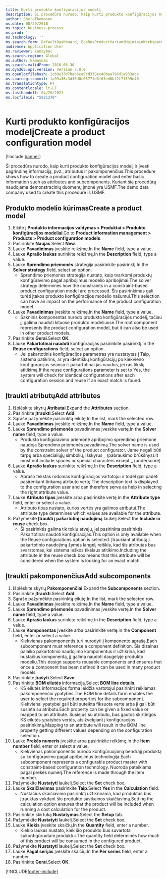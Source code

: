 ```yaml
---
title: Kurti produkto konfigūracijos modelį
description: Ši procedūra nurodo, kaip kurti produkto konfigūracijos modelį ir įvesti pagrindinę informaciją, pvz., atributus ir pakomponenčius.
author: ShylaThompson
ms.date: 08/29/2018
ms.topic: business-process
ms.prod: ''
ms.technology: ''
ms.search.form: DefaultDashboard, EcoResProductVariantMaintainWorkspace, PCProductConfigurationModelListPage, PCCreateProductConfigurationModel, PCProductConfigurationModelDetails, PCBOMLineDetails
audience: Application User
ms.reviewer: kamaybac
ms.search.region: Global
ms.author: kamaybac
ms.search.validFrom: 2016-06-30
ms.dyn365.ops.version: Version 7.0.0
ms.openlocfilehash: 2cb9e33d7bab6ca9cd378ec40baa796d1a933ece
ms.sourcegitcommit: fa99a36c3d30d0c0577fd3f63ed6bf2f71599e40
ms.translationtype: HT
ms.contentlocale: lt-LT
ms.lasthandoff: 04/20/2021
ms.locfileid: "5921370"
---
```

# <a name="create-a-product-configuration-model"></a><span data-ttu-id="59d31-103">Kurti produkto konfigūracijos modelį</span><span class="sxs-lookup"><span data-stu-id="59d31-103">Create a product configuration model</span></span>

[!include [banner](../../includes/banner.md)]

<span data-ttu-id="59d31-104">Ši procedūra nurodo, kaip kurti produkto konfigūracijos modelį ir įvesti pagrindinę informaciją, pvz., atributus ir pakomponenčius.</span><span class="sxs-lookup"><span data-stu-id="59d31-104">This procedure shows how to create a product configuration model and enter basic information such as attributes and subcomponents.</span></span> <span data-ttu-id="59d31-105">Kuriant šią procedūrą naudojama demonstracinių duomenų įmonė yra USMF.</span><span class="sxs-lookup"><span data-stu-id="59d31-105">The demo data company used to create this procedure is USMF.</span></span>


## <a name="create-a-product-model"></a><span data-ttu-id="59d31-106">Produkto modelio kūrimas</span><span class="sxs-lookup"><span data-stu-id="59d31-106">Create a product model</span></span>

1. <span data-ttu-id="59d31-107">Eikite į **Produkto informacijos valdymas \> Produktai \> Produkto konfigūracijos modeliai**.</span><span class="sxs-lookup"><span data-stu-id="59d31-107">Go to **Product information management \> Products \> Product configuration models**.</span></span>
1. <span data-ttu-id="59d31-108">Pasirinkite **Naujas**.</span><span class="sxs-lookup"><span data-stu-id="59d31-108">Select **New**.</span></span>
1. <span data-ttu-id="59d31-109">Lauke **Pavadinimas** įveskite reikšmę.</span><span class="sxs-lookup"><span data-stu-id="59d31-109">In the **Name** field, type a value.</span></span>
1. <span data-ttu-id="59d31-110">Lauke **Aprašo laukas** surinkite reikšmę.</span><span class="sxs-lookup"><span data-stu-id="59d31-110">In the **Description** field, type a value.</span></span>
1. <span data-ttu-id="59d31-111">Lauke **Sprendimo priemonės** strategija pasirinkite pasirinktį.</span><span class="sxs-lookup"><span data-stu-id="59d31-111">In the **Solver strategy** field, select an option.</span></span>
    * <span data-ttu-id="59d31-112">Sprendimo priemonės strategija nustato, kaip tvarkomi produktų konfigūravimo pagal apribojimus modelio apribojimai.</span><span class="sxs-lookup"><span data-stu-id="59d31-112">The solver strategy determines how the constraints in a constraint-based product configuration model are processed.</span></span> <span data-ttu-id="59d31-113">Šis pasirinkimas gali turėti įtakos produkto konfigūracijos modelio našumui.</span><span class="sxs-lookup"><span data-stu-id="59d31-113">This selection can have an impact on the performance of the product configuration model.</span></span>  
1. <span data-ttu-id="59d31-114">Lauke **Pavadinimas** įveskite reikšmę.</span><span class="sxs-lookup"><span data-stu-id="59d31-114">In the **Name** field, type a value.</span></span>
    * <span data-ttu-id="59d31-115">Šakninis komponentas nurodo produkto konfigūracijos modelį, tačiau jį galima naudoti kituose produkto modeliuose.</span><span class="sxs-lookup"><span data-stu-id="59d31-115">The root component represents the product configuration model, but it can also be used in other product models.</span></span>  
1. <span data-ttu-id="59d31-116">Pasirinkite **Gerai**.</span><span class="sxs-lookup"><span data-stu-id="59d31-116">Select **OK**.</span></span>
1. <span data-ttu-id="59d31-117">Lauke **Pakartotinai naudoti** konfigūracijas pasirinkite pasirinktį.</span><span class="sxs-lookup"><span data-stu-id="59d31-117">In the **Reuse configurations** field, select an option.</span></span>
    * <span data-ttu-id="59d31-118">Jei pakartotinis konfigūracijos parametras yra nustatytas į Taip, sistema patikrins, ar yra identiškų konfigūracijų po kiekvieno konfigūracijos seanso ir pakartotinai jas naudos, jei ras tikslų atitikimą.</span><span class="sxs-lookup"><span data-stu-id="59d31-118">If the reuse configurations parameter is set to Yes, the system will check for identical configurations after each configuration session and reuse if an exact match is found.</span></span>  

## <a name="add-attributes"></a><span data-ttu-id="59d31-119">Įtraukti atributų</span><span class="sxs-lookup"><span data-stu-id="59d31-119">Add attributes</span></span>

1. <span data-ttu-id="59d31-120">Išplėskite skyrių **Atributai**.</span><span class="sxs-lookup"><span data-stu-id="59d31-120">Expand the **Attributes** section.</span></span>
2. <span data-ttu-id="59d31-121">Pasirinkite **Įtraukti**.</span><span class="sxs-lookup"><span data-stu-id="59d31-121">Select **Add**.</span></span>
3. <span data-ttu-id="59d31-122">Sąraše pažymėkite pasirinktą eilutę.</span><span class="sxs-lookup"><span data-stu-id="59d31-122">In the list, mark the selected row.</span></span>
4. <span data-ttu-id="59d31-123">Lauke **Pavadinimas** įveskite reikšmę.</span><span class="sxs-lookup"><span data-stu-id="59d31-123">In the **Name** field, type a value.</span></span>
5. <span data-ttu-id="59d31-124">Lauke **Sprendimo priemonės** pavadinimas įveskite vertę.</span><span class="sxs-lookup"><span data-stu-id="59d31-124">In the **Solver name** field, type a value.</span></span>
    * <span data-ttu-id="59d31-125">Produkto konfigūravimo priemonė apribojimo sprendimo priemonė naudoja Sprendimo priemonės pavadinimą.</span><span class="sxs-lookup"><span data-stu-id="59d31-125">The solver name is used by the constraint solver of the product configurator.</span></span> <span data-ttu-id="59d31-126">Jame negali būti tarpų arba specialiųjų simbolių, išskyrus _ (pabraukimo brūkšnys).</span><span class="sxs-lookup"><span data-stu-id="59d31-126">It must not include spaces or special characters except _ (underscore).</span></span>  
6. <span data-ttu-id="59d31-127">Lauke **Aprašo laukas** surinkite reikšmę.</span><span class="sxs-lookup"><span data-stu-id="59d31-127">In the **Description** field, type a value.</span></span>
    * <span data-ttu-id="59d31-128">Aprašo tekstas rodomas konfigūracijos vartotojui ir todėl gali padėti pasirenkant tinkamą atributo vertę.</span><span class="sxs-lookup"><span data-stu-id="59d31-128">The description text is displayed to the configuration user and can therefore serve as help in selecting the right attribute value.</span></span>  
7. <span data-ttu-id="59d31-129">Lauke **Atributo tipas** įveskite arba pasirinkite vertę.</span><span class="sxs-lookup"><span data-stu-id="59d31-129">In the **Attribute type** field, enter or select a value.</span></span>
    * <span data-ttu-id="59d31-130">Atributo tipas nustato, kurios vertės yra galimos atributui.</span><span class="sxs-lookup"><span data-stu-id="59d31-130">The attribute type determines which values are available for the attribute.</span></span>  
8. <span data-ttu-id="59d31-131">Pažymėkite **Įtraukti į pakartotinį naudojimą** laukelį.</span><span class="sxs-lookup"><span data-stu-id="59d31-131">Select the **Include in reuse** check box.</span></span>
    * <span data-ttu-id="59d31-132">Ši pasirinktis galima tik tokiu atveju, jei pasirinkta pasirinktis Pakartotinai naudoti konfigūracijas.</span><span class="sxs-lookup"><span data-stu-id="59d31-132">This option is only available when the Reuse configurations option is selected.</span></span> <span data-ttu-id="59d31-133">Įtraukiant atributą į pakartotinio naudojimą žymės langelį reiškia, kad šis atributas bus svarstomas, kai sistema ieškos tikslaus atitikimo.</span><span class="sxs-lookup"><span data-stu-id="59d31-133">Including the attribute in the reuse check box means that this attribute will be considered when the system is looking for an exact match.</span></span>  

## <a name="add-subcomponents"></a><span data-ttu-id="59d31-134">Įtraukti pakomponenčius</span><span class="sxs-lookup"><span data-stu-id="59d31-134">Add subcomponents</span></span>

1. <span data-ttu-id="59d31-135">Išplėskite skyrių **Pakomponenčiai**.</span><span class="sxs-lookup"><span data-stu-id="59d31-135">Expand the **Subcomponents** section.</span></span>
2. <span data-ttu-id="59d31-136">Pasirinkite **Įtraukti**.</span><span class="sxs-lookup"><span data-stu-id="59d31-136">Select **Add**.</span></span>
3. <span data-ttu-id="59d31-137">Sąraše pažymėkite pasirinktą eilutę.</span><span class="sxs-lookup"><span data-stu-id="59d31-137">In the list, mark the selected row.</span></span>
4. <span data-ttu-id="59d31-138">Lauke **Pavadinimas** įveskite reikšmę.</span><span class="sxs-lookup"><span data-stu-id="59d31-138">In the **Name** field, type a value.</span></span>
5. <span data-ttu-id="59d31-139">Lauke **Sprendimo priemonės** pavadinimas įveskite vertę.</span><span class="sxs-lookup"><span data-stu-id="59d31-139">In the **Solver name** field, type a value.</span></span>
6. <span data-ttu-id="59d31-140">Lauke **Aprašo laukas** surinkite reikšmę.</span><span class="sxs-lookup"><span data-stu-id="59d31-140">In the **Description** field, type a value.</span></span>
7. <span data-ttu-id="59d31-141">Lauke **Komponentas** įveskite arba pasirinkite vertę.</span><span class="sxs-lookup"><span data-stu-id="59d31-141">In the **Component** field, enter or select a value.</span></span>
    * <span data-ttu-id="59d31-142">Kiekvienas pakomponentis turi nurodyti į komponento aprašą.</span><span class="sxs-lookup"><span data-stu-id="59d31-142">Each subcomponent must reference a component definition.</span></span> <span data-ttu-id="59d31-143">Šis dizainas palaiko pakartotinio naudojimo komponentus ir užtikrina, kad nustačius komponentą, jį galima naudoti daugelyje produkto modelių.</span><span class="sxs-lookup"><span data-stu-id="59d31-143">This design supports reusable components and ensures that once a component has been defined it can be used in many product models.</span></span>  
8. <span data-ttu-id="59d31-144">Pasirinkite **Įrašyti**.</span><span class="sxs-lookup"><span data-stu-id="59d31-144">Select **Save**.</span></span>
9. <span data-ttu-id="59d31-145">Pasirinkite **BOM eilutės** informaciją.</span><span class="sxs-lookup"><span data-stu-id="59d31-145">Select **BOM line details**.</span></span>
    * <span data-ttu-id="59d31-146">KS eilutės informacijos forma leidžia vartotojui pasirinkti reikiamas pakomponenčio ypatybes.</span><span class="sxs-lookup"><span data-stu-id="59d31-146">The BOM line details form enables the user to select the required properties for the subcomponent.</span></span> <span data-ttu-id="59d31-147">Kiekvienai ypatybei gali būti suteikta fiksuota vertė arba ji gali būti susieta su atributu.</span><span class="sxs-lookup"><span data-stu-id="59d31-147">Each property can be given a fixed value or mapped to an attribute.</span></span> <span data-ttu-id="59d31-148">Susiejus su atributu, bus gautos skirtingos KS eilutės ypatybės vertės, atsižvelgiant į konfigūracijos pasirinkimą.</span><span class="sxs-lookup"><span data-stu-id="59d31-148">Mapping to an attribute will result in the BOM line property getting different values depending on the configuration selection.</span></span>  
10. <span data-ttu-id="59d31-149">Lauke **Prekės numeris** įveskite arba pasirinkite reikšmę.</span><span class="sxs-lookup"><span data-stu-id="59d31-149">In the **Item number** field, enter or select a value.</span></span>
    * <span data-ttu-id="59d31-150">Kiekvienas pakomponentis nurodo konfigūruojamą bendrąjį produktą su konfigūravimo pagal apribojimus technologija.</span><span class="sxs-lookup"><span data-stu-id="59d31-150">Each subcomponent represents a configurable product master with constraint-based configuration technology.</span></span> <span data-ttu-id="59d31-151">Nuoroda pateikiama pagal prekės numerį.</span><span class="sxs-lookup"><span data-stu-id="59d31-151">The reference is made through the item number.</span></span>  
11. <span data-ttu-id="59d31-152">Pažymėkite **Nustatyti** laukelį.</span><span class="sxs-lookup"><span data-stu-id="59d31-152">Select the **Set** check box.</span></span>
12. <span data-ttu-id="59d31-153">Lauke **Skaičiavimas** pasirinkite **Taip**.</span><span class="sxs-lookup"><span data-stu-id="59d31-153">Select **Yes** in the **Calculation** field.</span></span>
    * <span data-ttu-id="59d31-154">Nustačius skaičiavimo pasirinktį užtikrinama, kad produktas bus įtrauktas vykdant šio produkto savikainos skaičiavimą.</span><span class="sxs-lookup"><span data-stu-id="59d31-154">Setting the calculation option ensures that the product will be included when running a cost calculation for the product.</span></span>  
13. <span data-ttu-id="59d31-155">Pasirinkite skirtuką **Nustatymas**.</span><span class="sxs-lookup"><span data-stu-id="59d31-155">Select the **Setup** tab.</span></span>
14. <span data-ttu-id="59d31-156">Pažymėkite **Nustatyti** laukelį.</span><span class="sxs-lookup"><span data-stu-id="59d31-156">Select the **Set** check box.</span></span>
15. <span data-ttu-id="59d31-157">Lauke **Kiekis** įveskite skaičių.</span><span class="sxs-lookup"><span data-stu-id="59d31-157">In the **Quantity** field, enter a number.</span></span>
    * <span data-ttu-id="59d31-158">Kiekio laukas nustato, kiek šio produkto bus suvartota sukonfigūruotam produktui.</span><span class="sxs-lookup"><span data-stu-id="59d31-158">The quantity field determines how much of this product will be consumed in the configured product.</span></span>  
16. <span data-ttu-id="59d31-159">Pažymėkite **Nustatyti** laukelį.</span><span class="sxs-lookup"><span data-stu-id="59d31-159">Select the **Set** check box.</span></span>
17. <span data-ttu-id="59d31-160">Lauke **Pagal serijas** įveskite skaičių.</span><span class="sxs-lookup"><span data-stu-id="59d31-160">In the **Per series** field, enter a number.</span></span>
18. <span data-ttu-id="59d31-161">Pasirinkite **Gerai**.</span><span class="sxs-lookup"><span data-stu-id="59d31-161">Select **OK**.</span></span>



[!INCLUDE[footer-include](../../../includes/footer-banner.md)]